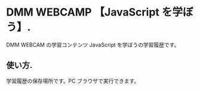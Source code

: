 # DMM WEBCAMP 【JavaScript を学ぼう】.

DMM WEBCAM の学習コンテンツ JavaScript を学ぼうの学習履歴です。

## 使い方.

学習履歴の保存場所です。PC ブラウザで実行できます。
